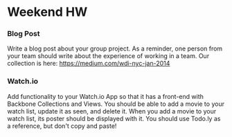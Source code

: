 # Weekend HW

### Blog Post

Write a blog post about your group project. As a reminder, one person from your team should write about the experience of working in a team. Our collection is here: https://medium.com/wdi-nyc-jan-2014

### Watch.io

Add functionality to your Watch.io App so that it has a front-end with Backbone Collections and Views. You should be able to add a movie to your watch list, update it as seen, and delete it. When you add a movie to your watch list, its poster should be displayed with it. You should use Todo.ly as a reference, but don't copy and paste!